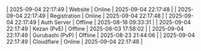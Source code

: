 | 2025-09-04 22:17:49 | Website | Online | 2025-09-04 22:17:48 |
| 2025-09-04 22:17:49 | Registration | Online | 2025-09-04 22:17:48 |
| 2025-09-04 22:17:49 | Auth Server | Offline | 2025-08-18 09:33:31 |
| 2025-09-04 22:17:49 | Kezan (PvE) | Offline | 2025-08-03 17:58:02 |
| 2025-09-04 22:17:49 | Gurubashi (PvP) | Offline | 2025-08-23 21:44:06 |
| 2025-09-04 22:17:49 | Cloudflare | Online | 2025-09-04 22:17:48 |
